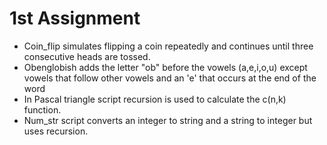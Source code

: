 # 1st Assignment

* Coin_flip simulates flipping a coin repeatedly and continues until three consecutive heads are tossed.
* Obenglobish adds the letter "ob" before the vowels (a,e,i,o,u) except vowels that follow other vowels and an 'e' that occurs at the end of the word
* In Pascal triangle script recursion is used to calculate the c(n,k) function.
* Num_str script converts an integer to string and a string to integer but uses recursion.
